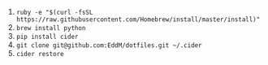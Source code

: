 1. `ruby -e "$(curl -fsSL https://raw.githubusercontent.com/Homebrew/install/master/install)"`
2. `brew install python`
3. `pip install cider`
4. `git clone git@github.com:EddM/dotfiles.git ~/.cider`
5. `cider restore`
